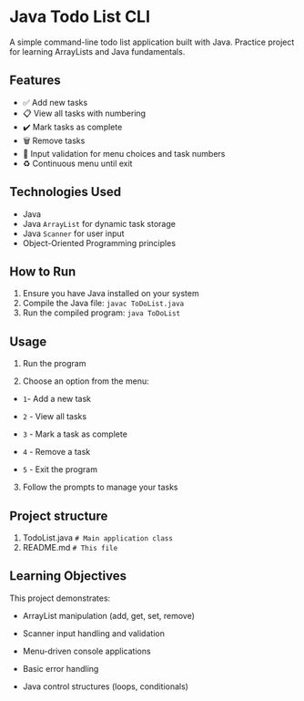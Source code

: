 # Java Todo List CLI

A simple command-line todo list application built with Java. Practice project for learning ArrayLists and Java fundamentals.

## Features

- ✅ Add new tasks
- 📋 View all tasks with numbering
- ✔️ Mark tasks as complete
- 🗑️ Remove tasks
- 🔢 Input validation for menu choices and task numbers
- ♻️ Continuous menu until exit

## Technologies Used

- Java
- Java `ArrayList` for dynamic task storage
- Java `Scanner` for user input
- Object-Oriented Programming principles

## How to Run


1. Ensure you have Java installed on your system
2. Compile the Java file: `javac ToDoList.java`
3. Run the compiled program: `java ToDoList`

## Usage

1. Run the program

2. Choose an option from the menu:

* `1`- Add a new task

* `2` - View all tasks

* `3` - Mark a task as complete

* `4` - Remove a task

* `5` - Exit the program

3. Follow the prompts to manage your tasks

## Project structure
1. TodoList.java     `# Main application class`
2. README.md         `# This file`

## Learning Objectives

This project demonstrates:

* ArrayList manipulation (add, get, set, remove)

* Scanner input handling and validation

* Menu-driven console applications

* Basic error handling

* Java control structures (loops, conditionals)
